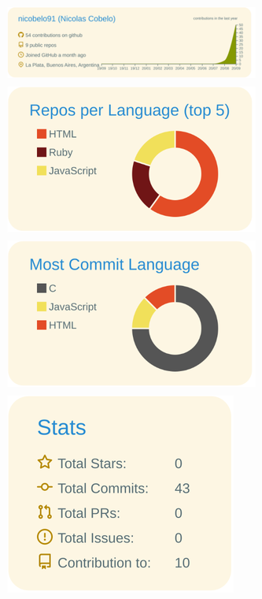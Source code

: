 [![](https://raw.githubusercontent.com/nicobelo91/nicobelo91/master/profile-summary-card-output/solarized/0-profile-details.svg)](https://github.com/vn7n24fzkq/github-profile-summary-cards)

[![](https://raw.githubusercontent.com/nicobelo91/nicobelo91/master/profile-summary-card-output/solarized/1-repos-per-language.svg)](https://github.com/vn7n24fzkq/github-profile-summary-cards)

[![](https://raw.githubusercontent.com/nicobelo91/nicobelo91/master/profile-summary-card-output/solarized/2-most-commit-language.svg)](https://github.com/vn7n24fzkq/github-profile-summary-cards)

[![](https://raw.githubusercontent.com/nicobelo91/nicobelo91/master/profile-summary-card-output/solarized/3-stats.svg)](https://github.com/vn7n24fzkq/github-profile-summary-cards)
